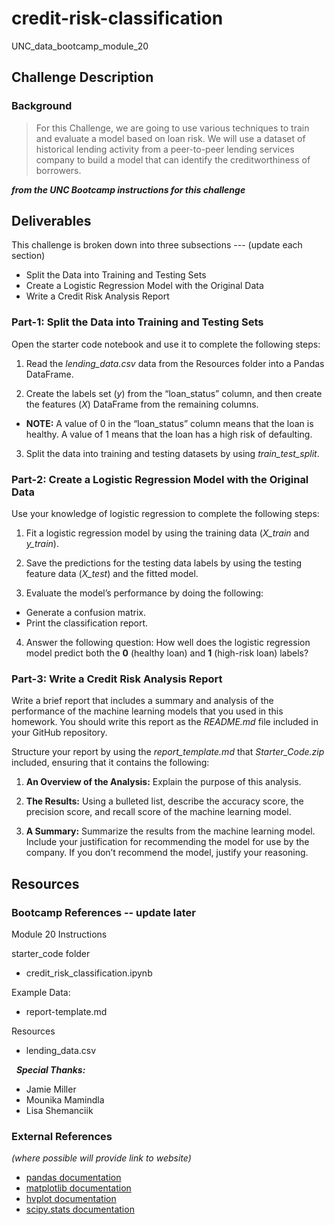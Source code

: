 # credit-risk-classification
UNC_data_bootcamp_module_20

## Challenge Description
### Background
> For this Challenge, we are going to use various techniques to train and evaluate a model based on loan risk. We will use a dataset of historical lending activity from a peer-to-peer lending services company to build a model that can identify the creditworthiness of borrowers.

***from the UNC Bootcamp instructions for this challenge***

## Deliverables
This challenge is broken down into three subsections --- (update each section)
* Split the Data into Training and Testing Sets
* Create a Logistic Regression Model with the Original Data
* Write a Credit Risk Analysis Report


### Part-1: Split the Data into Training and Testing Sets
Open the starter code notebook and use it to complete the following steps:

1) Read the _lending_data.csv_ data from the Resources folder into a Pandas DataFrame.

2) Create the labels set (_y_) from the “loan_status” column, and then create the features (_X_) DataFrame from the remaining columns.

  * __NOTE:__ A value of 0 in the “loan_status” column means that the loan is healthy. A value of 1 means that the loan has a high risk of defaulting.

3) Split the data into training and testing datasets by using _train_test_split_.



### Part-2: Create a Logistic Regression Model with the Original Data
Use your knowledge of logistic regression to complete the following steps:

1) Fit a logistic regression model by using the training data (_X_train_ and _y_train_).

2) Save the predictions for the testing data labels by using the testing feature data (_X_test_) and the fitted model.

3) Evaluate the model’s performance by doing the following:
  * Generate a confusion matrix.
  * Print the classification report.

4) Answer the following question: How well does the logistic regression model predict both the __0__ (healthy loan) and __1__ (high-risk loan) labels?




### Part-3: Write a Credit Risk Analysis Report
Write a brief report that includes a summary and analysis of the performance of the machine learning models that you used in this homework. You should write this report as the _README.md_ file included in your GitHub repository.

Structure your report by using the _report_template.md_ that _Starter_Code.zip_ included, ensuring that it contains the following:

1) __An Overview of the Analysis:__ Explain the purpose of this analysis.

2) __The Results:__ Using a bulleted list, describe the accuracy score, the precision score, and recall score of the machine learning model.

3) __A Summary:__ Summarize the results from the machine learning model. Include your justification for recommending the model for use by the company. If you don’t recommend the model, justify your reasoning.







## Resources
### Bootcamp References -- update later
Module 20 Instructions

starter_code folder
* credit_risk_classification.ipynb


Example Data:
* report-template.md


Resources
* lending_data.csv


 
***Special Thanks:***
* Jamie Miller
* Mounika Mamindla
* Lisa Shemanciik
 
### External References
_(where possible will provide link to website)_
* [pandas documentation](https://pandas.pydata.org/docs/reference/general_functions.html)
* [matplotlib documentation](https://matplotlib.org/stable/index.html)
* [hvplot documentation](https://hvplot.holoviz.org/reference/geopandas/points.html)
* [scipy.stats documentation](https://docs.scipy.org/doc/scipy/reference/stats.html)

